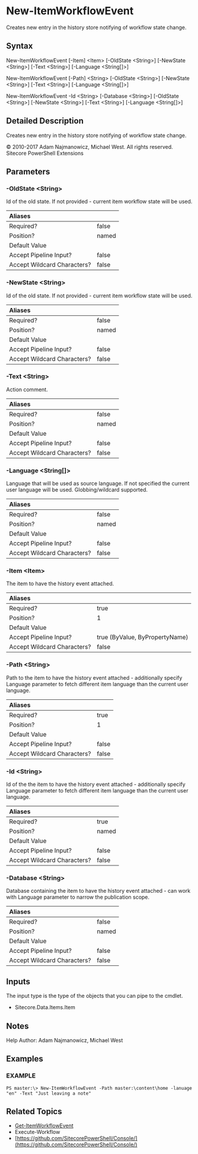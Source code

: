 # New-ItemWorkflowEvent

Creates new entry in the history store notifying of workflow state change.

## Syntax

New-ItemWorkflowEvent \[-Item\] &lt;Item&gt; \[-OldState &lt;String&gt;\] \[-NewState &lt;String&gt;\] \[-Text &lt;String&gt;\] \[-Language &lt;String\[\]&gt;\]

New-ItemWorkflowEvent \[-Path\] &lt;String&gt; \[-OldState &lt;String&gt;\] \[-NewState &lt;String&gt;\] \[-Text &lt;String&gt;\] \[-Language &lt;String\[\]&gt;\]

New-ItemWorkflowEvent -Id &lt;String&gt; \[-Database &lt;String&gt;\] \[-OldState &lt;String&gt;\] \[-NewState &lt;String&gt;\] \[-Text &lt;String&gt;\] \[-Language &lt;String\[\]&gt;\]

## Detailed Description

Creates new entry in the history store notifying of workflow state change.

© 2010-2017 Adam Najmanowicz, Michael West. All rights reserved. Sitecore PowerShell Extensions

## Parameters

### -OldState  &lt;String&gt;

Id of the old state. If not provided - current item workflow state will be used.

| Aliases |  |
| :--- | :--- |
| Required? | false |
| Position? | named |
| Default Value |  |
| Accept Pipeline Input? | false |
| Accept Wildcard Characters? | false |

### -NewState  &lt;String&gt;

Id of the old state. If not provided - current item workflow state will be used.

| Aliases |  |
| :--- | :--- |
| Required? | false |
| Position? | named |
| Default Value |  |
| Accept Pipeline Input? | false |
| Accept Wildcard Characters? | false |

### -Text  &lt;String&gt;

Action comment.

| Aliases |  |
| :--- | :--- |
| Required? | false |
| Position? | named |
| Default Value |  |
| Accept Pipeline Input? | false |
| Accept Wildcard Characters? | false |

### -Language  &lt;String\[\]&gt;

Language that will be used as source language. If not specified the current user language will be used. Globbing/wildcard supported.

| Aliases |  |
| :--- | :--- |
| Required? | false |
| Position? | named |
| Default Value |  |
| Accept Pipeline Input? | false |
| Accept Wildcard Characters? | false |

### -Item  &lt;Item&gt;

The item to have the history event attached.

| Aliases |  |
| :--- | :--- |
| Required? | true |
| Position? | 1 |
| Default Value |  |
| Accept Pipeline Input? | true \(ByValue, ByPropertyName\) |
| Accept Wildcard Characters? | false |

### -Path  &lt;String&gt;

Path to the item to have the history event attached - additionally specify Language parameter to fetch different item language than the current user language.

| Aliases |  |
| :--- | :--- |
| Required? | true |
| Position? | 1 |
| Default Value |  |
| Accept Pipeline Input? | false |
| Accept Wildcard Characters? | false |

### -Id  &lt;String&gt;

Id of the the item to have the history event attached - additionally specify Language parameter to fetch different item language than the current user language.

| Aliases |  |
| :--- | :--- |
| Required? | true |
| Position? | named |
| Default Value |  |
| Accept Pipeline Input? | false |
| Accept Wildcard Characters? | false |

### -Database  &lt;String&gt;

Database containing the item to have the history event attached - can work with Language parameter to narrow the publication scope.

| Aliases |  |
| :--- | :--- |
| Required? | false |
| Position? | named |
| Default Value |  |
| Accept Pipeline Input? | false |
| Accept Wildcard Characters? | false |

## Inputs

The input type is the type of the objects that you can pipe to the cmdlet.

* Sitecore.Data.Items.Item 

## Notes

Help Author: Adam Najmanowicz, Michael West

## Examples

### EXAMPLE

```text
PS master:\> New-ItemWorkflowEvent -Path master:\content\home -lanuage "en" -Text "Just leaving a note"
```

## Related Topics

* [Get-ItemWorkflowEvent](get-itemworkflowevent.md)
* Execute-Workflow
* [https://github.com/SitecorePowerShell/Console/](https://github.com/SitecorePowerShell/Console/) 

